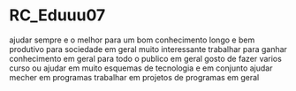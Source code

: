 # RC_Eduuu07
ajudar sempre e o melhor para um bom conhecimento longo e bem produtivo para sociedade em geral muito interessante 
trabalhar para ganhar conhecimento em geral para todo o publico em geral 
gosto de fazer varios curso ou ajudar em muito esquemas de tecnologia e em conjunto ajudar mecher em programas 
trabalhar em projetos de programas em geral 
